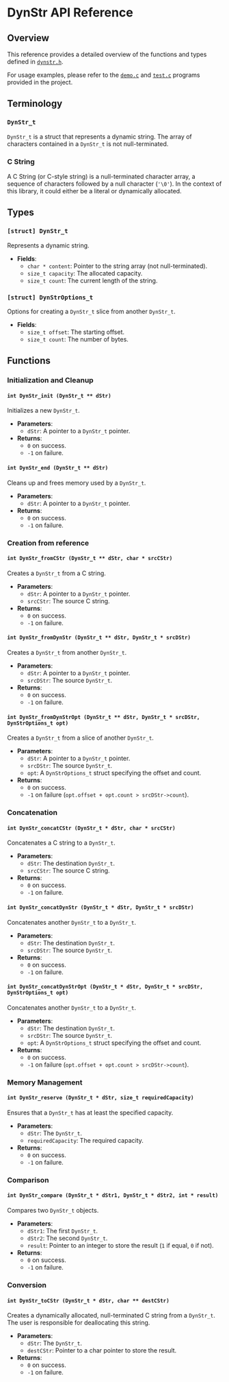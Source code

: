 # DynStr API Reference

## Overview

This reference provides a detailed overview of the functions and types defined in [`dynstr.h`](/lib/dynstr.h). 

For usage examples, please refer to the [`demo.c`](/demo.c) and [`test.c`](/test.c) programs provided in the project.

## Terminology

### `DynStr_t`

`DynStr_t` is a struct that represents a dynamic string. The array of characters contained in a `DynStr_t` is not null-terminated.

### C String

A C String (or C-style string) is a null-terminated character array, a sequence of characters followed by a null character (`'\0'`). In the context of this library, it could either be a literal or dynamically allocated.

## Types

### `[struct] DynStr_t`

Represents a dynamic string.

- **Fields**:
  - `char * content`: Pointer to the string array (not null-terminated).
  - `size_t capacity`: The allocated capacity.
  - `size_t count`: The current length of the string.

### `[struct] DynStrOptions_t`

Options for creating a `DynStr_t` slice from another `DynStr_t`.

- **Fields**:
  - `size_t offset`: The starting offset.
  - `size_t count`: The number of bytes.

## Functions

### Initialization and Cleanup

#### `int DynStr_init (DynStr_t ** dStr)`

Initializes a new `DynStr_t`.

- **Parameters**: 
  - `dStr`: A pointer to a `DynStr_t` pointer.
- **Returns**: 
  - `0` on success.
  - `-1` on failure.

#### `int DynStr_end (DynStr_t ** dStr)`

Cleans up and frees memory used by a `DynStr_t`.

- **Parameters**: 
  - `dStr`: A pointer to a `DynStr_t` pointer.
- **Returns**: 
  - `0` on success.
  - `-1` on failure.

### Creation from reference

#### `int DynStr_fromCStr (DynStr_t ** dStr, char * srcCStr)`

Creates a `DynStr_t` from a C string.

- **Parameters**: 
  - `dStr`: A pointer to a `DynStr_t` pointer.
  - `srcCStr`: The source C string.
- **Returns**: 
  - `0` on success.
  - `-1` on failure.

#### `int DynStr_fromDynStr (DynStr_t ** dStr, DynStr_t * srcDStr)`

Creates a `DynStr_t` from another `DynStr_t`.

- **Parameters**: 
  - `dStr`: A pointer to a `DynStr_t` pointer.
  - `srcDStr`: The source `DynStr_t`.
- **Returns**: 
  - `0` on success.
  - `-1` on failure.

#### `int DynStr_fromDynStrOpt (DynStr_t ** dStr, DynStr_t * srcDStr, DynStrOptions_t opt)`

Creates a `DynStr_t` from a slice of another `DynStr_t`.

- **Parameters**: 
  - `dStr`: A pointer to a `DynStr_t` pointer.
  - `srcDStr`: The source `DynStr_t`.
  - `opt`: A `DynStrOptions_t` struct specifying the offset and count.
- **Returns**: 
  - `0` on success.
  - `-1` on failure (`opt.offset + opt.count > srcDStr->count`).

### Concatenation

#### `int DynStr_concatCStr (DynStr_t * dStr, char * srcCStr)`

Concatenates a C string to a `DynStr_t`.

- **Parameters**: 
  - `dStr`: The destination `DynStr_t`.
  - `srcCStr`: The source C string.
- **Returns**: 
  - `0` on success.
  - `-1` on failure.

#### `int DynStr_concatDynStr (DynStr_t * dStr, DynStr_t * srcDStr)`

Concatenates another `DynStr_t` to a `DynStr_t`.

- **Parameters**: 
  - `dStr`: The destination `DynStr_t`.
  - `srcDStr`: The source `DynStr_t`.
- **Returns**: 
  - `0` on success.
  - `-1` on failure.

#### `int DynStr_concatDynStrOpt (DynStr_t * dStr, DynStr_t * srcDStr, DynStrOptions_t opt)`

Concatenates another `DynStr_t` to a `DynStr_t`.

- **Parameters**: 
  - `dStr`: The destination `DynStr_t`.
  - `srcDStr`: The source `DynStr_t`.
  - `opt`: A `DynStrOptions_t` struct specifying the offset and count.
- **Returns**: 
  - `0` on success.
  - `-1` on failure (`opt.offset + opt.count > srcDStr->count`).

### Memory Management

#### `int DynStr_reserve (DynStr_t * dStr, size_t requiredCapacity)`

Ensures that a `DynStr_t` has at least the specified capacity.

- **Parameters**: 
  - `dStr`: The `DynStr_t`.
  - `requiredCapacity`: The required capacity.
- **Returns**: 
  - `0` on success.
  - `-1` on failure.

### Comparison

#### `int DynStr_compare (DynStr_t * dStr1, DynStr_t * dStr2, int * result)`

Compares two `DynStr_t` objects.

- **Parameters**: 
  - `dStr1`: The first `DynStr_t`.
  - `dStr2`: The second `DynStr_t`.
  - `result`: Pointer to an integer to store the result (`1` if equal, `0` if not).
- **Returns**: 
  - `0` on success.
  - `-1` on failure.

### Conversion

#### `int DynStr_toCStr (DynStr_t * dStr, char ** destCStr)`

Creates a dynamically allocated, null-terminated C string from a `DynStr_t`. The user is responsible for deallocating this string.

- **Parameters**: 
  - `dStr`: The `DynStr_t`.
  - `destCStr`: Pointer to a char pointer to store the result.
- **Returns**: 
  - `0` on success.
  - `-1` on failure.
